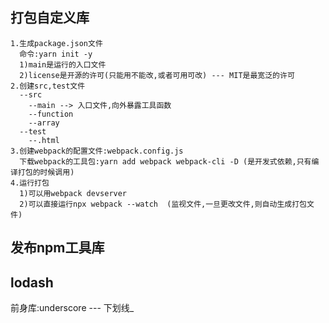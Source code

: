 ## 打包自定义库
    1.生成package.json文件
      命令:yarn init -y
      1)main是运行的入口文件
      2)license是开源的许可(只能用不能改,或者可用可改) --- MIT是最宽泛的许可
    2.创建src,test文件
      --src
        --main --> 入口文件,向外暴露工具函数
        --function
        --array
      --test
        --.html
    3.创建webpack的配置文件:webpack.config.js
      下载webpack的工具包:yarn add webpack webpack-cli -D (是开发式依赖,只有编译打包的时候调用)
    4.运行打包
      1)可以用webpack devserver
      2)可以直接运行npx webpack --watch  (监视文件,一旦更改文件,则自动生成打包文件)
## 发布npm工具库

## lodash
  前身库:underscore --- 下划线_